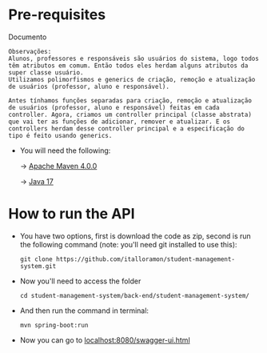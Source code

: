 
# Pre-requisites
Documento
```
Observações:
Alunos, professores e responsáveis são usuários do sistema, logo todos têm atributos em comum. Então todos eles herdam alguns atributos da super classe usuário. 
Utilizamos polimorfismos e generics de criação, remoção e atualização de usuários (professor, aluno e responsável).

Antes tínhamos funções separadas para criação, remoção e atualização de usuários (professor, aluno e responsável) feitas em cada controller. Agora, criamos um controller principal (classe abstrata) que vai ter as funções de adicionar, remover e atualizar. E os controllers herdam desse controller principal e a especificação do tipo é feito usando generics.

```
- You will need the following:

    -> [Apache Maven 4.0.0](https://maven.apache.org/download.cgi)

    -> [Java 17](https://www.oracle.com/java/technologies/javase/jdk17-archive-downloads.html)

# How to run the API
- You have two options, first is download the code as zip, second is run the following command (note: you'll need git installed to use this):

    ``git clone https://github.com/italloramon/student-management-system.git ``

- Now you'll need to access the folder

    ``cd student-management-system/back-end/student-management-system/``
    
- And then run the command in terminal:

    ``mvn spring-boot:run ``

- Now you can go to [localhost:8080/swagger-ui.html](http://localhost:8080/swagger-ui.html)

